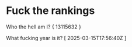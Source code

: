 # Fuck the rankings

Who the hell am I?
{ 13115632 }

What fucking year is it?
[ 2025-03-15T17:56:40Z ]
